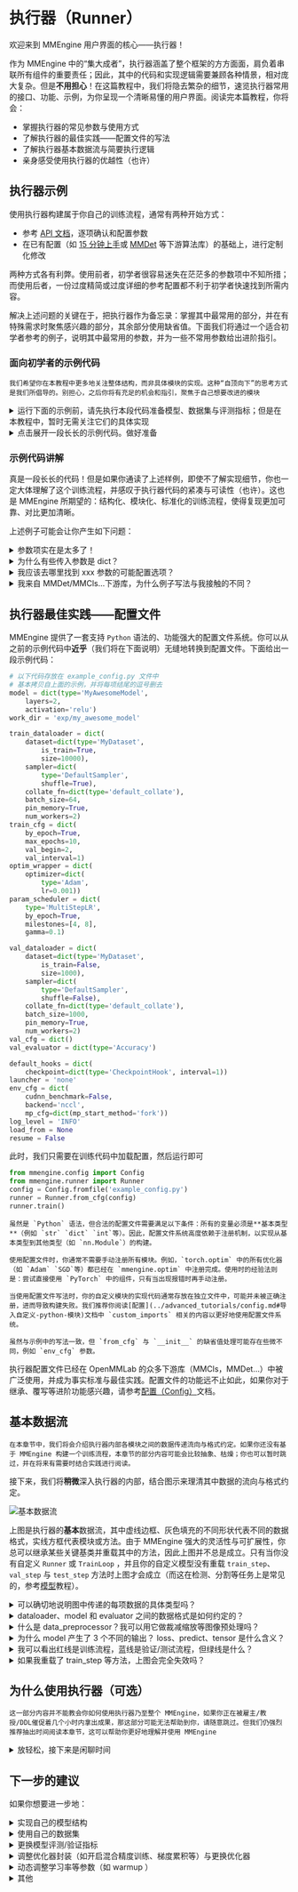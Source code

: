 # 执行器（Runner）

欢迎来到 MMEngine 用户界面的核心——执行器！

作为 MMEngine 中的“集大成者”，执行器涵盖了整个框架的方方面面，肩负着串联所有组件的重要责任；因此，其中的代码和实现逻辑需要兼顾各种情景，相对庞大复杂。但是**不用担心**！在这篇教程中，我们将隐去繁杂的细节，速览执行器常用的接口、功能、示例，为你呈现一个清晰易懂的用户界面。阅读完本篇教程，你将会：

- 掌握执行器的常见参数与使用方式
- 了解执行器的最佳实践——配置文件的写法
- 了解执行器基本数据流与简要执行逻辑
- 亲身感受使用执行器的优越性（也许）

## 执行器示例

使用执行器构建属于你自己的训练流程，通常有两种开始方式：

- 参考 [API 文档](mmengine.runner.Runner)，逐项确认和配置参数
- 在已有配置（如 [15 分钟上手](../get_started/15_minutes.md)或 [MMDet](https://github.com/open-mmlab/mmdetection) 等下游算法库）的基础上，进行定制化修改

两种方式各有利弊。使用前者，初学者很容易迷失在茫茫多的参数项中不知所措；而使用后者，一份过度精简或过度详细的参考配置都不利于初学者快速找到所需内容。

解决上述问题的关键在于，把执行器作为备忘录：掌握其中最常用的部分，并在有特殊需求时聚焦感兴趣的部分，其余部分使用缺省值。下面我们将通过一个适合初学者参考的例子，说明其中最常用的参数，并为一些不常用参数给出进阶指引。

### 面向初学者的示例代码

```{hint}
我们希望你在本教程中更多地关注整体结构，而非具体模块的实现。这种“自顶向下”的思考方式是我们所倡导的。别担心，之后你将有充足的机会和指引，聚焦于自己想要改进的模块
```

<details>
<summary>运行下面的示例前，请先执行本段代码准备模型、数据集与评测指标；但是在本教程中，暂时无需关注它们的具体实现</summary>

```python
import torch
import torch.nn as nn
import torch.nn.functional as F
from torch.utils.data import Dataset

from mmengine.model import BaseModel
from mmengine.evaluator import BaseMetric
from mmengine.registry import MODELS, DATASETS, METRICS


@MODELS.register_module()
class MyAwesomeModel(BaseModel):
    def __init__(self, layers=4, activation='relu') -> None:
        super().__init__()
        if activation == 'relu':
            act_type = nn.ReLU
        elif activation == 'silu':
            act_type = nn.SiLU
        elif activation == 'none':
            act_type = nn.Identity
        else:
            raise NotImplementedError
        sequence = [nn.Linear(2, 64), act_type()]
        for _ in range(layers-1):
            sequence.extend([nn.Linear(64, 64), act_type()])
        self.mlp = nn.Sequential(*sequence)
        self.classifier = nn.Linear(64, 2)

    def forward(self, data, labels, mode):
        x = self.mlp(data)
        x = self.classifier(x)
        if mode == 'tensor':
            return x
        elif mode == 'predict':
            return F.softmax(x, dim=1), labels
        elif mode == 'loss':
            return {'loss': F.cross_entropy(x, labels)}


@DATASETS.register_module()
class MyDataset(Dataset):
    def __init__(self, is_train, size):
        self.is_train = is_train
        if self.is_train:
            torch.manual_seed(0)
            self.labels = torch.randint(0, 2, (size,))
        else:
            torch.manual_seed(3407)
            self.labels = torch.randint(0, 2, (size,))
        r = 3 * (self.labels+1) + torch.randn(self.labels.shape)
        theta = torch.rand(self.labels.shape) * 2 * torch.pi
        self.data = torch.vstack([r*torch.cos(theta), r*torch.sin(theta)]).T

    def __getitem__(self, index):
        return self.data[index], self.labels[index]

    def __len__(self):
        return len(self.data)


@METRICS.register_module()
class Accuracy(BaseMetric):
    def __init__(self):
        super().__init__()

    def process(self, data_batch, data_samples):
        score, gt = data_samples
        self.results.append({
            'batch_size': len(gt),
            'correct': (score.argmax(dim=1) == gt).sum().cpu(),
        })

    def compute_metrics(self, results):
        total_correct = sum(r['correct'] for r in results)
        total_size = sum(r['batch_size'] for r in results)
        return dict(accuracy=100*total_correct/total_size)
```

</details>

<details>
<summary>点击展开一段长长的示例代码。做好准备</summary>

```python
from torch.utils.data import DataLoader, default_collate
from torch.optim import Adam
from mmengine.runner import Runner


runner = Runner(
    # 你的模型
    model=MyAwesomeModel(
        layers=2,
        activation='relu'),
    # 模型检查点、日志等都将存储在工作路径中
    work_dir='exp/my_awesome_model',

    # 训练所用数据
    train_dataloader=DataLoader(
        dataset=MyDataset(
            is_train=True,
            size=10000),
        shuffle=True,
        collate_fn=default_collate,
        batch_size=64,
        pin_memory=True,
        num_workers=2),
    # 训练相关配置
    train_cfg=dict(
        by_epoch=True,   # 根据 epoch 计数而非 iteration
        max_epochs=10,
        val_begin=2,     # 从第 2 个 epoch 开始验证
        val_interval=1), # 每隔 1 个 epoch 进行一次验证

    # 优化器封装，MMEngine 中的新概念，提供更丰富的优化选择。
    # 通常使用默认即可，可缺省。有特殊需求可查阅文档更换，如
    # 'AmpOptimWrapper' 开启混合精度训练
    optim_wrapper=dict(
        optimizer=dict(
            type=Adam,
            lr=0.001)),
    # 参数调度器，用于在训练中调整学习率/动量等参数
    param_scheduler=dict(
        type='MultiStepLR',
        by_epoch=True,
        milestones=[4, 8],
        gamma=0.1),

    # 验证所用数据
    val_dataloader=DataLoader(
        dataset=MyDataset(
            is_train=False,
            size=1000),
        shuffle=False,
        collate_fn=default_collate,
        batch_size=1000,
        pin_memory=True,
        num_workers=2),
    # 验证相关配置，通常为空即可
    val_cfg=dict(),
    # 验证指标与验证器封装，可自由实现与配置
    val_evaluator=dict(type=Accuracy),

    # 以下为其他进阶配置，无特殊需要时尽量缺省
    # 钩子属于进阶用法，如无特殊需要，尽量缺省
    default_hooks=dict(
        # 最常用的默认钩子，可修改保存 checkpoint 的间隔
        checkpoint=dict(type='CheckpointHook', interval=1)),

    # `luancher` 与 `env_cfg` 共同构成分布式训练环境配置
    launcher='none',
    env_cfg=dict(
        cudnn_benchmark=False,   # 是否使用 cudnn_benchmark
        backend='nccl',   # 分布式通信后端
        mp_cfg=dict(mp_start_method='fork')),  # 多进程设置
    log_level='INFO',

    # 加载权重的路径 (None 表示不加载)
    load_from=None
    # 从加载的权重文件中恢复训练
    resume=False
)

# 开始训练你的模型吧
runner.train()
```

</details>

### 示例代码讲解

真是一段长长的代码！但是如果你通读了上述样例，即使不了解实现细节，你也一定大体理解了这个训练流程，并感叹于执行器代码的紧凑与可读性（也许）。这也是 MMEngine 所期望的：结构化、模块化、标准化的训练流程，使得复现更加可靠、对比更加清晰。

上述例子可能会让你产生如下问题：

<details>
<summary>参数项实在是太多了！</summary>

不用担心，正如我们前面所说，**把执行器作为备忘录**。执行器涵盖了方方面面，防止你漏掉重要内容，但是这并不意味着你需要配置所有参数。如[15分钟上手](../get_started/15_minutes.md)中的极简例子（甚至，舍去 `val_evaluator` `val_dataloader` 和 `val_cfg`）也可以正常运行。所有的参数由你的需求驱动，不关注的内容往往缺省值也可以工作得很好。

</details>

<details>
<summary>为什么有些传入参数是 dict？</summary>

是的，这与 MMEngine 的风格相关。在 MMEngine 中我们提供了两种不同风格的执行器构建方式：a）基于手动构建的，以及 b）基于注册机制的。如果你感到迷惑，下面的例子将给出一个对比：

```python
from mmengine.model import BaseModel
from mmengine.runner import Runner
from mmengine.registry import MODELS # 模型根注册器，你的自定义模型需要注册到这个根注册器中

@MODELS.register_module() # 用于注册的装饰器
class MyAwesomeModel(BaseModel): # 你的自定义模型
    def __init__(self, layers=18, activation='silu'):
        ...

# 基于注册机制的例子
runner = Runner(
    model=dict(
        type='MyAwesomeModel',
        layers=50,
        activation='relu'),
    ...
)

# 基于手动构建的例子
model = MyAwesomeModel(layers=18, activation='relu')
runner = Runner(
    model=model,
    ...
)
```

类似上述例子，执行器中的参数大多同时支持两种输入类型。以上两种写法基本是等价的，区别在于：前者以 `dict` 作为输入时，该模块会在**需要时在执行器内部**被构建；而后者是构建完成后传递给执行器。如果你对于注册机制并不了解，下面的示意图展示了它的核心思想：注册器维护着**模块的构建方式**和它的**名字**之间的映射。如果你在使用中发现问题，或者想要进一步了解完整用法，我们推荐阅读[注册器（Registry）](../advanced_tutorials/registry.md)文档。

![Runner Registry 示意图](https://user-images.githubusercontent.com/112053249/199191651-44174d17-0fc5-4443-8d15-76f561ec0585.png)

看到这你可能仍然很疑惑，为什么我要传入字典让 Runner 来构建实例，这样又有什么好处？如果你有产生这样的疑问，那我们就会很自豪的回答：“当然！（没有好处）”。事实上，基于注册机制的构建方式只有在结合配置文件时才会发挥它的最大优势。这里直接传入字典的写法也并非使用执行器的最佳实践。在这里，我们希望你能够通过这个例子读懂并习惯这种写法，方便理解我们马上将要讲到的执行器最佳实践——配置文件。敬请期待！

如果你作为初学者无法立刻理解，使用*手动构建的方式*依然不失为一种好选择，甚至在小规模使用、试错和调试时是一种更加推荐的方式，因为对于 IDE 更加友好。但我们也希望你能够读懂并习惯基于注册机制的写法，并且在后续教程中不会因此而产生不必要的混淆和疑惑。

</details>

<details>
<summary>我应该去哪里找到 xxx 参数的可能配置选项？</summary>

你可以在对应模块的教程中找到丰富的说明和示例，你也可以在 [API 文档](mmengine.runner.Runner) 中找到 `Runner` 的所有参数。如果上述两种方式都无法解决你的疑问，你随时可以在我们的[讨论区](https://github.com/open-mmlab/mmengine/discussions)中发起话题，帮助我们更好地改进文档。

</details>

<details>
<summary>我来自 MMDet/MMCls...下游库，为什么例子写法与我接触的不同？</summary>

OpenMMLab 下游库广泛采用了配置文件的方式。我们将在下个章节，基于上述示例稍微变换，从而展示配置文件——MMEngine 中执行器的最佳实践——的用法。

</details>

## 执行器最佳实践——配置文件

MMEngine 提供了一套支持 `Python` 语法的、功能强大的配置文件系统。你可以从之前的示例代码中**近乎**（我们将在下面说明）无缝地转换到配置文件。下面给出一段示例代码：

```python
# 以下代码存放在 example_config.py 文件中
# 基本拷贝自上面的示例，并将每项结尾的逗号删去
model = dict(type='MyAwesomeModel',
    layers=2,
    activation='relu')
work_dir = 'exp/my_awesome_model'

train_dataloader = dict(
    dataset=dict(type='MyDataset',
        is_train=True,
        size=10000),
    sampler=dict(
        type='DefaultSampler',
        shuffle=True),
    collate_fn=dict(type='default_collate'),
    batch_size=64,
    pin_memory=True,
    num_workers=2)
train_cfg = dict(
    by_epoch=True,
    max_epochs=10,
    val_begin=2,
    val_interval=1)
optim_wrapper = dict(
    optimizer=dict(
        type='Adam',
        lr=0.001))
param_scheduler = dict(
    type='MultiStepLR',
    by_epoch=True,
    milestones=[4, 8],
    gamma=0.1)

val_dataloader = dict(
    dataset=dict(type='MyDataset',
        is_train=False,
        size=1000),
    sampler=dict(
        type='DefaultSampler',
        shuffle=False),
    collate_fn=dict(type='default_collate'),
    batch_size=1000,
    pin_memory=True,
    num_workers=2)
val_cfg = dict()
val_evaluator = dict(type='Accuracy')

default_hooks = dict(
    checkpoint=dict(type='CheckpointHook', interval=1))
launcher = 'none'
env_cfg = dict(
    cudnn_benchmark=False,
    backend='nccl',
    mp_cfg=dict(mp_start_method='fork'))
log_level = 'INFO'
load_from = None
resume = False
```

此时，我们只需要在训练代码中加载配置，然后运行即可

```python
from mmengine.config import Config
from mmengine.runner import Runner
config = Config.fromfile('example_config.py')
runner = Runner.from_cfg(config)
runner.train()
```

```{note}
虽然是 `Python` 语法，但合法的配置文件需要满足以下条件：所有的变量必须是**基本类型**（例如 `str` `dict` `int`等）。因此，配置文件系统高度依赖于注册机制，以实现从基本类型到其他类型（如 `nn.Module`）的构建。
```

```{note}
使用配置文件时，你通常不需要手动注册所有模块。例如，`torch.optim` 中的所有优化器（如 `Adam` `SGD`等）都已经在 `mmengine.optim` 中注册完成。使用时的经验法则是：尝试直接使用 `PyTorch` 中的组件，只有当出现报错时再手动注册。
```

```{note}
当使用配置文件写法时，你的自定义模块的实现代码通常存放在独立文件中，可能并未被正确注册，进而导致构建失败。我们推荐你阅读[配置](../advanced_tutorials/config.md#导入自定义-python-模块)文档中 `custom_imports` 相关的内容以更好地使用配置文件系统。
```

```{warning}
虽然与示例中的写法一致，但 `from_cfg` 与 `__init__` 的缺省值处理可能存在些微不同，例如 `env_cfg` 参数。
```

执行器配置文件已经在 OpenMMLab 的众多下游库（MMCls，MMDet...）中被广泛使用，并成为事实标准与最佳实践。配置文件的功能远不止如此，如果你对于继承、覆写等进阶功能感兴趣，请参考[配置（Config）](../advanced_tutorials/config.md)文档。

## 基本数据流

```{hint}
在本章节中，我们将会介绍执行器内部各模块之间的数据传递流向与格式约定。如果你还没有基于 MMEngine 构建一个训练流程，本章节的部分内容可能会比较抽象、枯燥；你也可以暂时跳过，并在将来有需要时结合实践进行阅读。
```

接下来，我们将**稍微**深入执行器的内部，结合图示来理清其中数据的流向与格式约定。

![基本数据流](https://user-images.githubusercontent.com/112053249/199228350-5f80699e-7fd2-4b4c-ac32-0b16b1922c2e.png)

上图是执行器的**基本**数据流，其中虚线边框、灰色填充的不同形状代表不同的数据格式，实线方框代表模块或方法。由于 MMEngine 强大的灵活性与可扩展性，你总可以继承某些关键基类并重载其中的方法，因此上图并不总是成立。只有当你没有自定义 `Runner` 或 `TrainLoop` ，并且你的自定义模型没有重载 `train_step`、`val_step` 与 `test_step` 方法时上图才会成立（而这在检测、分割等任务上是常见的，参考[模型](./model.md)教程）。

<details>
<summary>可以确切地说明图中传递的每项数据的具体类型吗？</summary>

很遗憾，这一点无法做到。虽然 MMEngine 做了大量类型注释，但 `Python` 是一门高度动态化的编程语言，同时以数据为核心的深度学习系统也需要足够的灵活性来处理纷繁复杂的数据源，你有充分的自由决定何时需要（有时是必须）打破类型约定。因此，在你自定义某一或某几个模块（如 `val_evaluator` ）时，你需要确保它的输入与上游（如 `model` 的输出）兼容，同时输出可以被下游解析。MMEngine 将处理数据的灵活性交给了用户，因而也需要用户保证数据流的兼容性——当然，实际上手后会发现，这一点并不十分困难。

数据一致性的考验一直存在于深度学习领域，MMEngine 也在尝试用自己的方式改进。如果你有兴趣，可以参考[数据集基类](../advanced_tutorials/basedataset.md)与[抽象数据接口](../advanced_tutorials/data_element.md)文档——但是**请注意，它们主要面向进阶用户**。

</details>

<details>
<summary>dataloader、model 和 evaluator 之间的数据格式是如何约定的？</summary>

针对图中所展示的基本数据流，上述三个模块之间的数据传递可以用如下伪代码表示

```python
# 训练过程
for data_batch in train_dataloader:
    data_batch = data_preprocessor(data_batch)
    if isinstance(data_batch, dict):
        losses = model.forward(**data_batch, mode='loss')
    elif isinstance(data_batch, (list, tuple)):
        losses = model.forward(*data_batch, mode='loss')
    else:
        raise TypeError()

# 验证过程
for data_batch in val_dataloader:
    data_batch = data_preprocessor(data_batch)
    if isinstance(data_batch, dict):
        outputs = model.forward(**data_batch, mode='predict')
    elif isinstance(data_batch, (list, tuple)):
        outputs = model.forward(**data_batch, mode='predict')
    else:
        raise TypeError()
    evaluator.process(data_samples=outputs, data_batch=data_batch)
metrics = evaluator.evaluate(len(val_dataloader.dataset))
```

上述伪代码的关键点在于：

- data_preprocessor 的输出需要经过解包后传递给 model
- evaluator 的 `data_samples` 参数接收模型的预测结果，而 `data_batch` 参数接收 dataloader 的原始数据

</details>

<details>
<summary>什么是 data_preprocessor？我可以用它做裁减缩放等图像预处理吗？</summary>

虽然图中的 data preprocessor 与 model 是分离的，但在实际中前者是后者的一部分，因此可以在[模型](./model.md)文档中的数据处理器章节找到。

通常来说，数据处理器不需要额外关注和指定，默认的数据处理器只会自动将数据搬运到 GPU 中。但是，如果你的模型与数据加载器的数据格式不匹配，你也可以自定义一个数据处理器来进行格式转换。

裁减缩放等图像预处理更推荐在[数据变换](../advanced_tutorials/data_transform.md)中进行，但如果是 batch 相关的数据处理（如 batch-resize 等），可以在这里实现。

</details>

<details>
<summary>为什么 model 产生了 3 个不同的输出？ loss、predict、tensor 是什么含义？</summary>

[15 分钟上手](../get_started/15_minutes.md)对此有一定的描述，你需要在自定义模型的 `forward` 函数中实现 3 条数据通路，适配训练、验证等不同需求。[模型](./model.md)文档中对此有详细解释。

</details>

<details>
<summary>我可以看出红线是训练流程，蓝线是验证/测试流程，但绿线是什么？</summary>

在目前的执行器流程中，`'tensor'` 模式的输出并未被使用，大多数情况下用户无需实现。但一些情况下输出中间结果可以方便地进行 debug

</details>

<details>
<summary>如果我重载了 train_step 等方法，上图会完全失效吗？</summary>

默认的 `train_step`、`val_step`、`test_step` 的行为，覆盖了从数据进入 `data preprocessor` 到 `model` 输出 `loss`、`predict` 结果的这一段流程，不影响其余部分。

</details>

## 为什么使用执行器（可选）

```{hint}
这一部分内容并不能教会你如何使用执行器乃至整个 MMEngine，如果你正在被雇主/教授/DDL催促着几个小时内拿出成果，那这部分可能无法帮助到你，请随意跳过。但我们仍强烈推荐抽出时间阅读本章节，这可以帮助你更好地理解并使用 MMEngine
```

<details>
<summary>放轻松，接下来是闲聊时间</summary>

恭喜你通关了执行器！这真是一篇长长的、但还算有趣（希望如此）的教程。无论如何，请相信这些都是为了让你更加**轻松**——不论是本篇教程、执行器，还是 MMEngine。

执行器是 MMEngine 中所有模块的“管理者”。所有的独立模块——不论是模型、数据集这些看得见摸的着的，还是日志记录、分布式训练、随机种子等相对隐晦的——都在执行器中被统一调度、产生关联。事物之间的关系是复杂的，但执行器为你处理了一切，并提供了一个清晰易懂的配置式接口。这样做的好处主要有：

1. 你可以轻易地在已搭建流程上修改/添加所需配置，而不会搅乱整个代码。也许你起初只有单卡训练，但你随时可以添加1、2行的分布式配置，切换到多卡甚至多机训练
2. 你可以享受 MMEngine 不断引入的新特性，而不必担心后向兼容性。混合精度训练、可视化、崭新的分布式训练方式、多种设备后端……我们会在保证后向兼容性的前提下不断吸收社区的优秀建议与前沿技术，并以简洁明了的方式提供给你
3. 你可以集中关注并实现自己的惊人想法，而不必受限于其他恼人的、不相关的细节。执行器的缺省值会为你处理绝大多数的情况

所以，MMEngine 与执行器会确实地让你更加轻松。只要花费一点点努力完成迁移，你的代码与实验会随着 MMEngine 的发展而与时俱进；如果再花费一点努力，MMEngine 的配置系统可以让你更加高效地管理数据、模型、实验。便利性与可靠性，这些正是我们努力的目标。

蓝色药丸，还是红色药丸——你准备好加入吗？

</details>

## 下一步的建议

如果你想要进一步地：

<details>
<summary>实现自己的模型结构</summary>

参考[模型（Model）](./model.md)

</details>

<details>
<summary>使用自己的数据集</summary>

参考[数据集（Dataset）与数据加载器（DataLoader）](./dataset.md)

</details>

<details>
<summary>更换模型评测/验证指标</summary>

参考[模型精度评测（Evaluation）](./evaluation.md)

</details>

<details>
<summary>调整优化器封装（如开启混合精度训练、梯度累积等）与更换优化器</summary>

参考[优化器封装（OptimWrapper）](./optim_wrapper.md)

</details>

<details>
<summary>动态调整学习率等参数（如 warmup ）</summary>

参考[优化器参数调整策略（Parameter Scheduler）](./param_scheduler.md)

</details>

<details>
<summary>其他</summary>

- 左侧的“常用功能”中包含更多常用的与新特性的示例代码可供参考
- “进阶教程”中有更多面向资深开发者的内容，可以更加灵活地配置训练流程、日志、可视化等
- 如果以上所有内容都无法实现你的新想法，那么[钩子（Hook）](./hook.md)值得一试
- 欢迎在我们的 [讨论版](https://github.com/open-mmlab/mmengine/discussions) 中发起话题求助！

</details>
